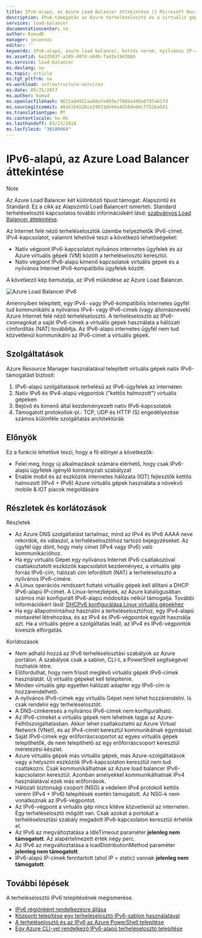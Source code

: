 ```yaml
---
title: IPv6-alapú, az Azure Load Balancer áttekintése |} Microsoft Docs
description: IPv6-támogatás az Azure terheléselosztó és a virtuális gépek elosztott terhelésű ismertetése.
services: load-balancer
documentationcenter: na
author: KumudD
manager: jeconnoc
editor: ''
keywords: IPv6-alapú, azure load balancer, kettős verem, nyilvános IP-cím, natív ipv6, mobil, iot
ms.assetid: 6a1d583f-a305-40fd-a94b-fa42e1943bbb
ms.service: load-balancer
ms.devlang: na
ms.topic: article
ms.tgt_pltfrm: na
ms.workload: infrastructure-services
ms.date: 09/25/2017
ms.author: kumud
ms.openlocfilehash: 9622ad4922aa98efe093e7f809a490a8797eb1fd
ms.sourcegitcommit: 48ab1b6526ce290316b9da4d18de00c77526a541
ms.translationtype: MT
ms.contentlocale: hu-HU
ms.lasthandoff: 03/23/2018
ms.locfileid: "30189664"
---
```

# <a name="overview-of-ipv6-for-azure-load-balancer"></a>IPv6-alapú, az Azure Load Balancer áttekintése


>[!NOTE] 
>Az Azure Load Balancer két különböző típust támogat: Alapszintű és Standard. Ez a cikk az Alapszintű Load Balancert ismerteti. Standard terheléselosztó kapcsolatos további információkért lásd: [szabványos Load Balancer áttekintése](load-balancer-standard-overview.md).

Az Internet felé néző terheléselosztók üzembe helyezhetők IPv6-címet. IPv4-kapcsolatot, valamint lehetővé teszi a következő lehetőségeket:

* Natív végpont IPv6-kapcsolatot nyilvános internetes ügyfelek és az Azure virtuális gépek (VM) között a terheléselosztó keresztül.
* Natív végpont IPv6-alapú kimenő kapcsolatok virtuális gépek és a nyilvános Internet IPv6-kompatibilis ügyfelek között.

A következő kép bemutatja, az IPv6 működése az Azure Load Balancer.

![Azure Load Balancer IPv6](./media/load-balancer-ipv6-overview/load-balancer-ipv6.png)

Amennyiben telepített, egy IPv4- vagy IPv6-kompatibilis internetes ügyfél tud kommunikálni a nyilvános IPv4- vagy IPv6-címek (vagy állomásnevek) Azure Internet felé néző terheléselosztó. A terheléselosztó az IPv6-csomagokat a saját IPv6-címek a virtuális gépek használata a hálózati címfordítás (NAT) továbbítja. Az IPv6-alapú internetes ügyfél nem tud közvetlenül kommunikálni az IPv6-címet a virtuális gépek.

## <a name="features"></a>Szolgáltatások

Azure Resource Manager használatával telepített virtuális gépek natív IPv6-támogatást biztosít:

1. IPv6-alapú szolgáltatások terhelésű az IPv6-ügyfelek az interneten
2. Natív IPv6 és IPv4-alapú végpontok ("kettős halmozott") virtuális gépeken
3. Bejövő és kimenő által kezdeményezett natív IPv6-kapcsolatok
4. Támogatott protokollok-pl.: TCP, UDP és HTTP (S) engedélyezése számos különféle szolgáltatás architektúrák

## <a name="benefits"></a>Előnyök

Ez a funkció lehetővé teszi, hogy a fő előnyei a következők:

* Felel meg, hogy új alkalmazások számára elérhető, hogy csak IPv6-alapú ügyfelek igénylő kormányzati szabályzat
* Enable mobil és az eszközök internetes hálózata (IOT) fejlesztők kettős halmozott (IPv4 + IPv6) Azure virtuális gépek használata a növekvő mobile & IOT piacok megoldására

## <a name="details-and-limitations"></a>Részletek és korlátozások

Részletek

* Az Azure DNS szolgáltatást tartalmaz, mind az IPv4 és IPv6 AAAA neve rekordok, és válaszol, a terheléselosztóhoz tartozó bejegyzéseket. Az ügyfél úgy dönt, hogy mely címet (IPv4 vagy IPv6) való kommunikációhoz.
* Ha egy virtuális Gépet egy nyilvános Internet IPv6-csatlakozóval csatlakoztatott eszközök kapcsolatot kezdeményez, a virtuális gép forrás IPv6-cím, hálózati cím lefordított (NAT) a terheléselosztó a nyilvános IPv6-címére.
* A Linux operációs rendszert futtató virtuális gépek kell állítani a DHCP IPv6-alapú IP-címét. A Linux-lemezképek, az Azure katalógusában számos már konfigurált IPv6-alapú módosítás nélkül támogatja. További információkért lásd: [DHCPv6 konfigurálása Linux virtuális gépekhez](load-balancer-ipv6-for-linux.md)
* Ha egy állapotmintáihoz használni a terheléselosztóhoz, egy IPv4-alapú mintavétel létrehozása, és az IPv4 és IPv6-végpontok együtt használja azt. Ha a virtuális gépre a szolgáltatás leáll, az IPv4 és IPv6-végpontok kiveszik elforgatás.

Korlátozások

* Nem adható hozzá az IPv6 terheléselosztási szabályok az Azure portálon. A szabályok csak a sablon, CLI-t, a PowerShell segítségével hozhatók létre.
* Előfordulhat, hogy nem frissít meglévő virtuális gépek IPv6-címek használatát. Új virtuális gépeket kell telepítenie.
* Minden virtuális gép egyetlen hálózati adapter egy IPv6-cím is hozzárendelhető.
* A nyilvános IPv6-címek egy virtuális Gépet nem lehet hozzárendelni. Is csak rendelni egy terheléselosztót.
* A DNS-címkeresés a nyilvános IPv6-címek nem konfigurálható.
* Az IPv6-címeket a virtuális gépek nem lehetnek tagjai az Azure-Felhőszolgáltatásban. Akkor lehet csatlakoztatni az Azure Virtual Network (VNet), és az IPv4-címét keresztül kommunikálnak egymással.
* Saját IPv6-címek egy erőforráscsoportot az egyes virtuális gépek telepíthetők, de nem telepíthető az egy erőforráscsoport keresztül méretezési készlet.
* Azure virtuális gépek más virtuális gépek, más Azure-szolgáltatások vagy a helyszíni eszközök IPv6-kapcsolaton keresztül nem tud csatlakozni. Csak kommunikálhatnak az Azure load balancer IPv6-kapcsolaton keresztül. Azonban amelyekkel kommunikálhatnak IPv4 használatával ezek más erőforrások.
* Hálózati biztonsági csoport (NSG) a védelem IPv4 protokoll kettős verem (IPv4 + IPv6) telepítések esetén támogatott. Az NSG-k nem vonatkoznak az IPv6-végpontot.
* Az IPv6-végpont a virtuális gép nincs kitéve közvetlenül az interneten. Egy terheléselosztó mögött van. Csak azokat a portokat a terheléselosztási szabály megadott IPv6-kapcsolaton keresztül érhetők el.
* Az IPv6 az megváltoztatása a IdleTimeout paraméter **jelenleg nem támogatott**. Az alapértelmezett érték négy perc.
* Az IPv6 az megváltoztatása a loadDistributionMethod paraméter **jelenleg nem támogatott**.
* IPv6-alapú IP-címek fenntartott (ahol IP = static) vannak **jelenleg nem támogatott**.

## <a name="next-steps"></a>További lépések

A terheléselosztó IPv6 telepítésének megismerése.

* [IPv6 régiónként rendelkezésre állása](https://go.microsoft.com/fwlink/?linkid=828357)
* [Központi telepítése egy terheléselosztó IPv6-sablon használatával](load-balancer-ipv6-internet-template.md)
* [A terheléselosztó és az IPv6 az Azure PowerShell telepítése](load-balancer-ipv6-internet-ps.md)
* [Egy Azure CLI-vel rendelkező IPv6-alapú terheléselosztó telepítése](load-balancer-ipv6-internet-cli.md)
